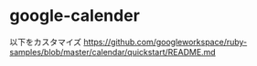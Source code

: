 # google-calender
以下をカスタマイズ
https://github.com/googleworkspace/ruby-samples/blob/master/calendar/quickstart/README.md
